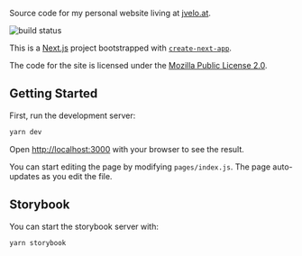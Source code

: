 Source code for my personal website living at [jvelo.at](https://jvelo.at).

![build status](https://github.com/jvelo/jvelo.at/workflows/build/badge.svg)

This is a [Next.js](https://nextjs.org/) project bootstrapped with [`create-next-app`](https://github.com/zeit/next.js/tree/canary/packages/create-next-app).

The code for the site is licensed under the [Mozilla Public License 2.0](https://www.mozilla.org/en-US/MPL/).

## Getting Started

First, run the development server:

```bash
yarn dev
```

Open [http://localhost:3000](http://localhost:3000) with your browser to see the result.

You can start editing the page by modifying `pages/index.js`. The page auto-updates as you edit the file.

## Storybook

You can start the storybook server with:

```bash
yarn storybook
```
